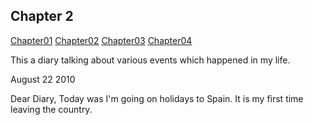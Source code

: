 ## Chapter 2

[Chapter01](https://b00094250.github.io/github-story-2019/chapter01.md)
[Chapter02](https://b00094250.github.io/github-story-2019/chapter03.md)
[Chapter03](https://b00094250.github.io/github-story-2019/chapter03.md)
[Chapter04](https://b00094250.github.io/github-story-2019/chapter04.md)





This a diary talking about various events which happened in my life.

August 22 2010

Dear Diary,
            Today was I'm going on holidays to Spain. It is my first time leaving the country.